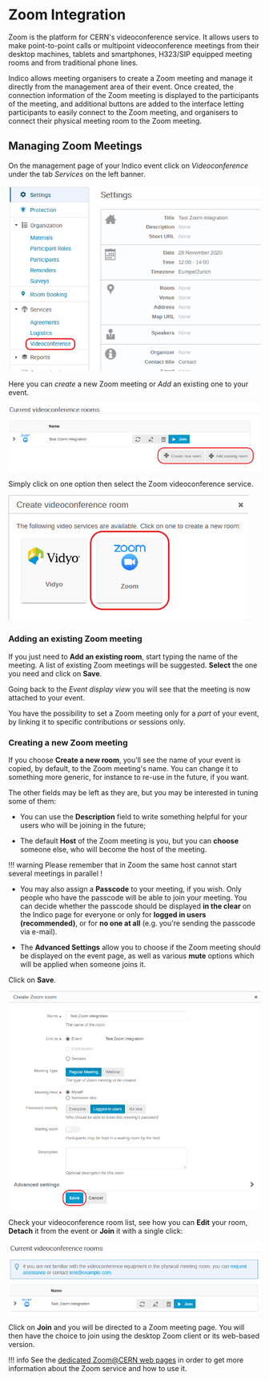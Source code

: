 # Zoom Integration

Zoom is the platform for CERN's videoconference service. It allows users to make point-to-point calls or multipoint videoconference meetings from their desktop machines, tablets and smartphones, H323/SIP equipped meeting rooms and from traditional phone lines.

Indico allows meeting organisers to create a Zoom meeting and manage it directly from the management area of their
event. Once created, the connection information of the Zoom meeting is displayed to the participants of the meeting,
and additional buttons are added to the interface letting participants to easily connect to the Zoom meeting, and
organisers to connect their physical meeting room to the Zoom meeting.

## Managing Zoom Meetings

On the management page of your Indico event click on _Videoconference_ under the tab _Services_ on the left banner.

![](../assets/zoom/videoconf_menu.png)

Here you can _create_ a new Zoom meeting or _Add_ an existing one to your event.

![](../assets/zoom/videoconf_list.png)

Simply click on one option then select the Zoom videoconference service.

![](../assets/zoom/videoconf_choice.png)

### Adding an existing Zoom meeting

If you just need to **Add an existing room**, start typing the name of the meeting. A list of existing Zoom meetings
will be suggested. **Select** the one you need and click on **Save**.

Going back to the _Event display view_ you will see that the meeting is now attached to your event.

You have the possibility to set a Zoom meeting only for a *part* of your event, by linking it to specific
contributions or sessions only.

### Creating a new Zoom meeting

If you choose **Create a new room**, you'll see the name of your event is copied, by default, to the Zoom meeting's
name. You can change it to something more generic, for instance to re-use in the future, if you want.

The other fields may be left as they are, but you may be interested in tuning some of them:

* You can use the **Description** field to write something helpful for your users who will be joining in the
   future;

* The default **Host** of the Zoom meeting is you, but you can **choose** someone else, who will become the host of
  the meeting.

!!! warning
    Please remember that in Zoom the same host cannot start several meetings in parallel !

* You may also assign a **Passcode** to your meeting, if you wish. Only people who have the passcode will be able
  to join your meeting. You can decide whether the passcode should be displayed **in the clear** on the Indico page
  for everyone or only for **logged in users (recommended)**, or for **no one at all** (e.g. you're sending the
  passcode via e-mail).

* The **Advanced Settings** allow you to choose if the Zoom meeting should be displayed on the event page, as well
  as various **mute** options which will be applied when someone joins it.

Click on **Save**.

![](../assets/zoom/create_room_modal.png)

Check your videoconference room list, see how you can **Edit** your room, **Detach** it from the event or **Join**
it with a single click:

![](../assets/zoom/videoconf_list_final.png)

Click on **Join** and you will be directed to a Zoom meeting page. You will then have the choice to join using the
desktop Zoom client or its web-based version.

!!! info
    See the [dedicated Zoom@CERN web pages](https://videoconference.web.cern.ch) in order to get more information about
    the Zoom service and how to use it.
